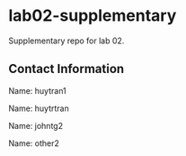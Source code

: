 # lab02-supplementary
Supplementary repo for lab 02.

## Contact Information

Name: huytran1

Name: huytrtran

Name: johntg2

Name: other2
